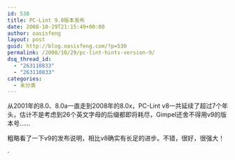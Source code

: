 ```yaml
---
id: 530
title: PC-Lint 9.0版本发布
date: 2008-10-29T21:15:49+00:00
author: oasisfeng
layout: post
guid: http://blog.oasisfeng.com/?p=530
permalink: /2008/10/29/pc-lint-hints-version-9/
dsq_thread_id:
  - "263110833"
  - "263110833"
categories:
  - 未分类
---
```

从2001年的8.0、8.0a一直走到2008年的8.0x，PC-Lint v8一共延续了超过7个年头，估计不是考虑到26个英文字母的后缀都即将耗尽，Gimpel还舍不得用v9的版本号……

粗略看了一下v9的发布说明，相比v8确实有长足的进步。不错，很好，很强大！

·